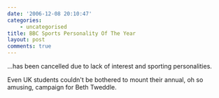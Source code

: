 ```yaml
---
date: '2006-12-08 20:10:47'
categories:
    - uncategorised
title: BBC Sports Personality Of The Year
layout: post
comments: true
---
```

...has been cancelled due to lack of interest and sporting
personalities.

Even UK students couldn't be bothered to mount their annual, oh so
amusing, campaign for Beth Tweddle.
